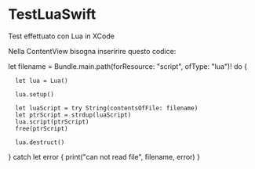 # TestLuaSwift
Test effettuato con Lua in XCode

Nella ContentView bisogna inseririre questo codice:


                             
  let filename = Bundle.main.path(forResource: "script",
                                  ofType: "lua")!
  do {

      let lua = Lua()

      lua.setup()

      let luaScript = try String(contentsOfFile: filename)
      let ptrScript = strdup(luaScript)
      lua.script(ptrScript)
      free(ptrScript)

      lua.destruct()

  } catch let error {
      print("can not read file", filename, error)
  }
